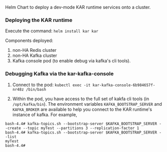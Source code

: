 Helm Chart to deploy a dev-mode KAR runtime services onto a cluster.

### Deploying the KAR runtime

Execute the command: `helm install kar kar`

Components deployed:
1. non-HA Redis cluster
2. non-HA Kafka cluster
3. Kafka console pod (to enable debug via kafka's cli tools).

### Debugging Kafka via the kar-kafka-console

1. Connect to the pod: `kubectl exec -it kar-kafka-console-6b984657f-nr48z /bin/bash`

2. Within the pod, you have access to the full set of kakfa cli tools (in `/opt/kafka/bin`).
The environment variables `KAFKA_BOOTSTRAP_SERVER` and `KAFKA_BROKER` are available to
help you connect to the KAR runtime's instance of kafka.  For example,
```
bash-4.4# kafka-topics.sh --bootstrap-server $KAFKA_BOOTSTRAP_SERVER --create --topic myTest --partitions 3 --replication-factor 1 
bash-4.4# kafka-topics.sh --bootstrap-server $KAFKA_BOOTSTRAP_SERVER --list 
myTest
bash-4.4#
```
